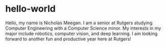 # hello-world
Hello, my name is Nicholas Meegan. I am a senior at Rutgers studying Computer Engineering with a Computer Science minor.
My interests in my major include robotics, computer vision, and deep learning.
I am looking forward to another fun and productive year here at Rutgers!
